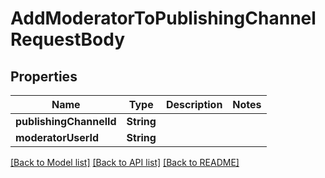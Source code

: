 # AddModeratorToPublishingChannelRequestBody

## Properties
Name | Type | Description | Notes
------------ | ------------- | ------------- | -------------
**publishingChannelId** | **String** |  | 
**moderatorUserId** | **String** |  | 

[[Back to Model list]](../README.md#documentation-for-models) [[Back to API list]](../README.md#documentation-for-api-endpoints) [[Back to README]](../README.md)


